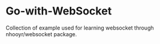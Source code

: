 # Go-with-WebSocket

Collection of example used for learning websocket through nhooyr/websocket package.
